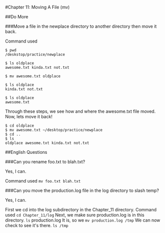 #Chapter 11: Moving A File (mv)

##Do More

###Move a file in the newplace directory to another directory then move it back.

Command used 
```
$ pwd
/deskstop/practice/newplace

$ ls oldplace
awesome.txt kinda.txt not.txt

$ mv awesome.txt oldplace

$ ls oldplace 
kinda.txt not.txt

$ ls oldplace 
awesome.txt
```
Through these steps, we see how and where the awesome.txt file moved.
Now, lets move it back!
```
$ cd oldplace
$ mv awesome.txt ~/desktop/practice/newplace
$ cd ..
$ ls
oldplace awesome.txt kinda.txt not.txt
```

##English Questions

###Can you rename foo.txt to blah.txt?

Yes, I can. 

Command used `mv foo.txt blah.txt`

###Can you move the production.log file in the log directory to slash temp?

Yes, I can.

First we cd into the log subdirectory in the Chapter_11 directory.
Command used `cd Chapter_11/log` 
Next, we make sure production.log is in this directory.
`ls` production.log
It is, so we `mv production.log /tmp` 
We can now check to see it's there.
`ls /tmp`
